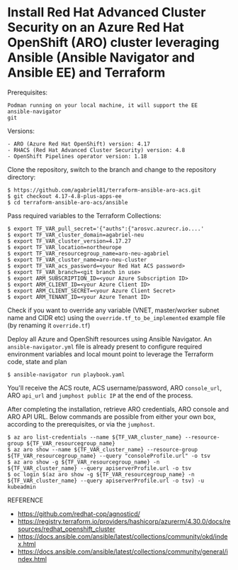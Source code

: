 # Install Red Hat Advanced Cluster Security on an Azure Red Hat OpenShift (ARO) cluster leveraging Ansible (Ansible Navigator and Ansible EE) and Terraform

Prerequisites:

```
Podman running on your local machine, it will support the EE
ansible-navigator
git
```

Versions:

```
- ARO (Azure Red Hat OpenShift) version: 4.17
- RHACS (Red Hat Advanced Cluster Security) version: 4.8
- OpenShift Pipelines operator version: 1.18
```

Clone the repository, switch to the branch and change to the repository directory:
```
$ https://github.com/agabriel81/terraform-ansible-aro-acs.git
$ git checkout 4.17-4.8-plus-apps-ee
$ cd terraform-ansible-aro-acs/ansible
```

Pass required variables to the Terraform Collections:
```
$ export TF_VAR_pull_secret='{"auths":{"arosvc.azurecr.io....'
$ export TF_VAR_cluster_domain=agabriel-neu
$ export TF_VAR_cluster_version=4.17.27
$ export TF_VAR_location=northeurope
$ export TF_VAR_resourcegroup_name=aro-neu-agabriel
$ export TF_VAR_cluster_name=aro-neu-cluster
$ export TF_VAR_acs_password=<your Red Hat ACS password>
$ export TF_VAR_branch=<git branch in use>
$ export ARM_SUBSCRIPTION_ID=<your Azure Subscription ID>
$ export ARM_CLIENT_ID=<your Azure Client ID>
$ export ARM_CLIENT_SECRET=<your Azure Client Secret>
$ export ARM_TENANT_ID=<your Azure Tenant ID>
```

Check if you want to override any variable (VNET, master/worker subnet name and CIDR etc) using the `override.tf_to_be_implemented` example file (by renaming it `override.tf`)

Deploy all Azure and OpenShift resources using Ansible Navigator.
An `ansible-navigator.yml` file is already present to configure required environment variables and local mount point to leverage the Terraform code, state and plan

```
$ ansible-navigator run playbook.yaml
```

You'll receive the ACS route, ACS username/password, ARO `console_url`, ARO `api_url` and `jumphost public IP` at the end of the process.

After completing the installation, retrieve ARO credentials, ARO console and ARO API URL.
Below commands are possible from either your own box, according to the prerequisites, or via the `jumphost`.

```
$ az aro list-credentials --name ${TF_VAR_cluster_name} --resource-group ${TF_VAR_resourcegroup_name}
$ az aro show --name ${TF_VAR_cluster_name} --resource-group ${TF_VAR_resourcegroup_name} --query "consoleProfile.url" -o tsv
$ az aro show -g ${TF_VAR_resourcegroup_name} -n ${TF_VAR_cluster_name} --query apiserverProfile.url -o tsv 
$ oc login $(az aro show -g ${TF_VAR_resourcegroup_name} -n ${TF_VAR_cluster_name} --query apiserverProfile.url -o tsv) -u kubeadmin
```


REFERENCE

- https://github.com/redhat-cop/agnosticd/
- https://registry.terraform.io/providers/hashicorp/azurerm/4.30.0/docs/resources/redhat_openshift_cluster
- https://docs.ansible.com/ansible/latest/collections/community/okd/index.html
- https://docs.ansible.com/ansible/latest/collections/community/general/index.html
